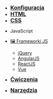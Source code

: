 - <a href="#/config/code_editors" style="font-weight: 700;font-size:17px;"> Konfiguracja </a>
- <a href="#/html/overview" style="font-weight: 700;font-size:17px;">HTML </a>
- <a href="#/css/overview" style="font-weight: 700;font-size:17px;"> CSS </a>
<!-- - <a href="#/js_overview" style="font-weight: 700;font-size:17px;"> JavaScript </a> -->
- JavaScript 

  <!-- - [👀&nbsp;Przegląd JS](js/overview.md)
  - [🗃️&nbsp;Typy danych](js/data_types.md)
  - [💾&nbsp;Funkcje JS](js/functions.md)
  - [🏠&nbsp;DOM: HTML ↔️ JS](js/dom.md)
  - [✨&nbsp;Pozostałe](js/else.md) -->
- [🖼️&nbsp;Frameworki JS](js/frameworks/overview.md)

  - [jQuery](js/frameworks/jquery.md)
  - [AngularJS](js/frameworks/angularjs.md)
  - [ReactJS](js/frameworks/reactjs.md)
  - [Vue](js/frameworks/vue.md)

- <a href="#/ex/html" style="font-weight: 700;font-size:17px;"> Ćwiczenia </a>
- <a href="#/tools/regex" style="font-weight: 700;font-size:17px;"> Narzędzia </a>
